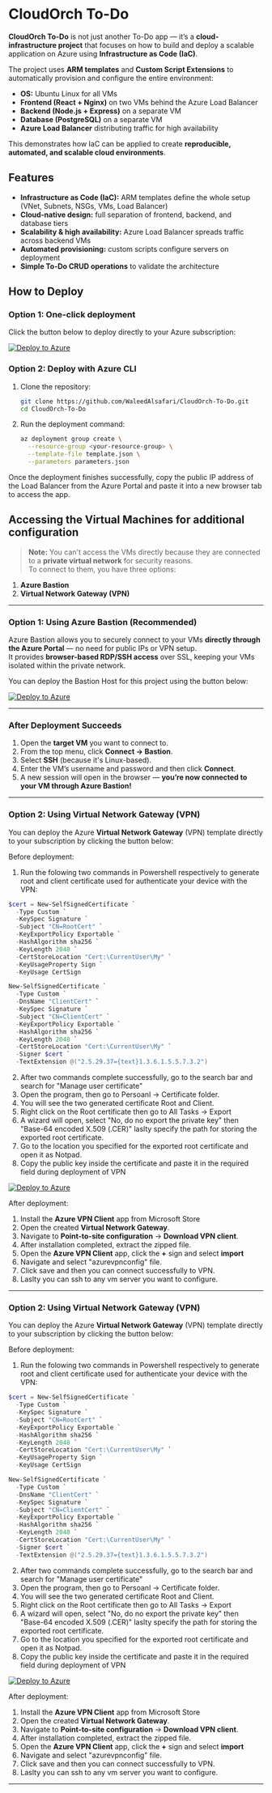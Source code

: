 # CloudOrch To-Do

**CloudOrch To-Do** is not just another To-Do app — it’s a **cloud-infrastructure project** that focuses on how to build and deploy a scalable application on Azure using **Infrastructure as Code (IaC)**.

The project uses **ARM templates** and **Custom Script Extensions** to automatically provision and configure the entire environment:

* **OS:** Ubuntu Linux for all VMs  
* **Frontend (React + Nginx)** on two VMs behind the Azure Load Balancer 
* **Backend (Node.js + Express)** on a separate VM
* **Database (PostgreSQL)** on a separate VM
* **Azure Load Balancer** distributing traffic for high availability

This demonstrates how IaC can be applied to create **reproducible, automated, and scalable cloud environments**.

## Features

* **Infrastructure as Code (IaC):** ARM templates define the whole setup (VNet, Subnets, NSGs, VMs, Load Balancer)
* **Cloud-native design:** full separation of frontend, backend, and database tiers
* **Scalability & high availability:** Azure Load Balancer spreads traffic across backend VMs
* **Automated provisioning:** custom scripts configure servers on deployment
* **Simple To-Do CRUD operations** to validate the architecture

## How to Deploy

### Option 1: One-click deployment

Click the button below to deploy directly to your Azure subscription:

[![Deploy to Azure](https://aka.ms/deploytoazurebutton)](
https://portal.azure.com/#create/Microsoft.Template/uri/https%3A%2F%2Fraw.githubusercontent.com%2FWaleedAlsafari%2FCloudOrch-To-Do%2Frefs%2Fheads%2Fmain%2Finfrastructure%2Ftemplate.json)


### Option 2: Deploy with Azure CLI

1. Clone the repository:

   ```bash
   git clone https://github.com/WaleedAlsafari/CloudOrch-To-Do.git
   cd CloudOrch-To-Do
   ```
2. Run the deployment command:

   ```bash
   az deployment group create \
     --resource-group <your-resource-group> \
     --template-file template.json \
     --parameters parameters.json
   ```

Once the deployment finishes successfully, copy the public IP address of the Load Balancer from the Azure Portal and paste it into a new browser tab to access the app.



## Accessing the Virtual Machines for additional configuration

> **Note:** You can't access the VMs directly because they are connected to a **private virtual network** for security reasons.  
> To connect to them, you have three options:

1. **Azure Bastion**  
2. **Virtual Network Gateway (VPN)**  

---

### Option 1: Using Azure Bastion (Recommended)

Azure Bastion allows you to securely connect to your VMs **directly through the Azure Portal** — no need for public IPs or VPN setup.  
It provides **browser-based RDP/SSH access** over SSL, keeping your VMs isolated within the private network.

You can deploy the Bastion Host for this project using the button below:

[![Deploy to Azure](https://aka.ms/deploytoazurebutton)](https://portal.azure.com/#create/Microsoft.Template/uri/https%3A%2F%2Fraw.githubusercontent.com%2FWaleedAlsafari%2FCloudOrch-To-Do%2Frefs%2Fheads%2Fmain%2Finfrastructure%2Fbastion-template.json)

---

### After Deployment Succeeds

1. Open the **target VM** you want to connect to.  
2. From the top menu, click **Connect → Bastion**.  
3. Select **SSH** (because it's Linux-based).  
4. Enter the VM’s username and password and then click **Connect**.  
5. A new session will open in the browser  — **you’re now connected to your VM through Azure Bastion!**

---

### Option 2: Using Virtual Network Gateway (VPN)

You can deploy the Azure **Virtual Network Gateway** (VPN) template directly to your subscription by clicking the button below:

Before deployment:
1. Run the folowing two commands in Powershell respectively to generate root and client certificate used for authenticate your device with the VPN:

```powershell
$cert = New-SelfSignedCertificate `
  -Type Custom `
  -KeySpec Signature `
  -Subject "CN=RootCert" `
  -KeyExportPolicy Exportable `
  -HashAlgorithm sha256 `
  -KeyLength 2048 `
  -CertStoreLocation "Cert:\CurrentUser\My" `
  -KeyUsageProperty Sign `
  -KeyUsage CertSign
```
```powershell
New-SelfSignedCertificate `
  -Type Custom `
  -DnsName "ClientCert" `
  -KeySpec Signature `
  -Subject "CN=ClientCert" `
  -KeyExportPolicy Exportable `
  -HashAlgorithm sha256 `
  -KeyLength 2048 `
  -CertStoreLocation "Cert:\CurrentUser\My" `
  -Signer $cert `
  -TextExtension @("2.5.29.37={text}1.3.6.1.5.5.7.3.2")
```

  2. After two commands complete successfully, go to the search bar and search for "Manage user certificate"
  3. Open the program, then go to Persoanl -> Certificate folder.
  4. You will see the two generated certificate Root and Client.
  5. Right click on the Root certificate then go to All Tasks -> Export 
  6. A wizard will open, select "No, do no export the private key" then "Base-64 encoded X.509 (.CER)" laslty specify the path for storing the exported root certificate.
  7. Go to the location you specified for the exported root certificate and open it as Notpad.
  8. Copy the public key inside the certificate and paste it in the required field during deployment of VPN 

[![Deploy to Azure](https://aka.ms/deploytoazurebutton)](https://portal.azure.com/#create/Microsoft.Template/uri/https%3A%2F%2Fraw.githubusercontent.com%2FWaleedAlsafari%2FCloudOrch-To-Do%2Fmain%2Finfrastructure%2Fvpn-template.json)

After deployment:
1. Install the **Azure VPN Client** app from Microsoft Store
1. Open the created **Virtual Network Gateway**.  
2. Navigate to **Point-to-site configuration** → **Download VPN client**.  
3. After installation completed, extract the zipped file.
4. Open the **Azure VPN Client** app, click the **+** sign and select **import**
5. Navigate and select "azurevpnconfig" file.
6. Click save and then you can connect successfully to VPN.
7. Laslty you can ssh to any vm server you want to configure.

---

### Option 2: Using Virtual Network Gateway (VPN)

You can deploy the Azure **Virtual Network Gateway** (VPN) template directly to your subscription by clicking the button below:

Before deployment:
1. Run the folowing two commands in Powershell respectively to generate root and client certificate used for authenticate your device with the VPN:

```powershell
$cert = New-SelfSignedCertificate `
  -Type Custom `
  -KeySpec Signature `
  -Subject "CN=RootCert" `
  -KeyExportPolicy Exportable `
  -HashAlgorithm sha256 `
  -KeyLength 2048 `
  -CertStoreLocation "Cert:\CurrentUser\My" `
  -KeyUsageProperty Sign `
  -KeyUsage CertSign
```
```powershell
New-SelfSignedCertificate `
  -Type Custom `
  -DnsName "ClientCert" `
  -KeySpec Signature `
  -Subject "CN=ClientCert" `
  -KeyExportPolicy Exportable `
  -HashAlgorithm sha256 `
  -KeyLength 2048 `
  -CertStoreLocation "Cert:\CurrentUser\My" `
  -Signer $cert `
  -TextExtension @("2.5.29.37={text}1.3.6.1.5.5.7.3.2")
```

  2. After two commands complete successfully, go to the search bar and search for "Manage user certificate"
  3. Open the program, then go to Persoanl -> Certificate folder.
  4. You will see the two generated certificate Root and Client.
  5. Right click on the Root certificate then go to All Tasks -> Export 
  6. A wizard will open, select "No, do no export the private key" then "Base-64 encoded X.509 (.CER)" laslty specify the path for storing the exported root certificate.
  7. Go to the location you specified for the exported root certificate and open it as Notpad.
  8. Copy the public key inside the certificate and paste it in the required field during deployment of VPN 

[![Deploy to Azure](https://aka.ms/deploytoazurebutton)](https://portal.azure.com/#create/Microsoft.Template/uri/https%3A%2F%2Fraw.githubusercontent.com%2FWaleedAlsafari%2FCloudOrch-To-Do%2Fmain%2Finfrastructure%2Fvpn-template.json)

After deployment:
1. Install the **Azure VPN Client** app from Microsoft Store
1. Open the created **Virtual Network Gateway**.  
2. Navigate to **Point-to-site configuration** → **Download VPN client**.  
3. After installation completed, extract the zipped file.
4. Open the **Azure VPN Client** app, click the **+** sign and select **import**
5. Navigate and select "azurevpnconfig" file.
6. Click save and then you can connect successfully to VPN.
7. Laslty you can ssh to any vm server you want to configure.

---



